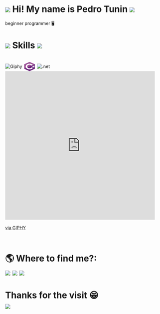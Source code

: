 <h1> <img src = "https://media1.giphy.com/media/Rx0fYGGK2IEhjK5Sm6/giphy.gif" width = 32px> Hi! My name is Pedro Tunin
<img src = "https://media1.giphy.com/media/Rx0fYGGK2IEhjK5Sm6/giphy.gif" width = 32px> </h1>
<divi size = '20px'> beginner programmer 🖥️
<h1> <img src = "https://media1.giphy.com/media/Rx0fYGGK2IEhjK5Sm6/giphy.gif" width = 32px> Skills <img src = "https://media1.giphy.com/media/Rx0fYGGK2IEhjK5Sm6/giphy.gif" width = 32px> </h1>
<div style="display: inline_block"><br>

<img align="center" alt="Giphy" height="50" width="50" src="https://media.giphy.com/media/XAxylRMCdpbEWUAvr8/giphy.gif?cid=ecf05e47wha9886j037ovdt1acx2rkfl8dbsxjxdr77zxkar&rid=giphy.gif&ct=s">
<img align="center" alt="giphy" height="30" width="40" src="https://raw.githubusercontent.com/devicons/devicon/master/icons/csharp/csharp-original.svg">
<img align="center" alt=".net" height="30" width="40" src="https://cdn.jsdelivr.net/gh/devicons/devicon/icons/dotnetcore/dotnetcore-original.svg">  
<iframe src="https://giphy.com/embed/KAq5w47R9rmTuvWOWa" width="480" height="476" frameBorder="0" class="giphy-embed" allowFullScreen></iframe><p><a href="https://giphy.com/gifs/devrock-python-django-edr-KAq5w47R9rmTuvWOWa">via GIPHY</a></p>
<div style="display: inline_block"><br>
 <div> 
  <h1>🌎 Where to find me?:<br>
  <a href="" target="https://www.instagram.com/pedroviskiz/"><img src="https://img.shields.io/badge/-Instagram-%23E4405F?style=for-the-badge&logo=instagram&logoColor=white" target="https://www.instagram.com/pedroviskiz/"></a>
  <a href = "mailto:pedroluiztuninzx@gmail.com"><img src="https://img.shields.io/badge/-Gmail-%23333?style=for-the-badge&logo=gmail&logoColor=white" target="_blank"></a>
  <a href="https://www.linkedin.com/in/pedrotunin/" target="_blank"><img src="https://img.shields.io/badge/-LinkedIn-%230077B5?style=for-the-badge&logo=linkedin&logoColor=white" target="_blank"></a> <h1>
  </div>

<h1> Thanks for the visit 😁 <br>
<img src = "https://media.giphy.com/media/1qErVv5GVUac8uqBJU/giphy.gif?cid=ecf05e473nbyadvqbm6vl9f2r7tvrdven0innzd99ke1zcm1&rid=giphy.gif&ct=g" widht = 100px>
 </h1> 
    
